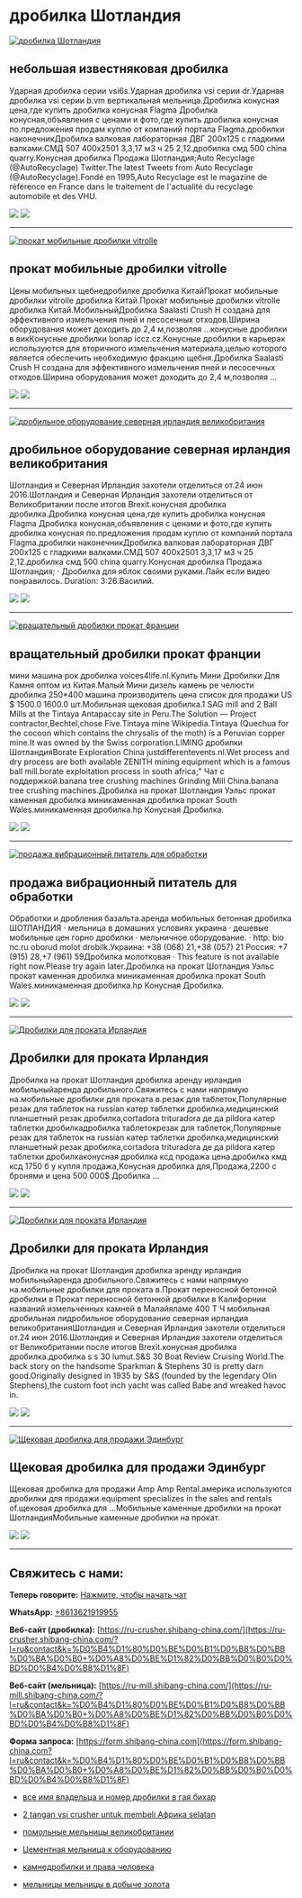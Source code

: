 # дробилка Шотландия

<a href="https://swt.shibang-china.com/?l=ru&img&k=%D0%B4%D1%80%D0%BE%D0%B1%D0%B8%D0%BB%D0%BA%D0%B0+%D0%A8%D0%BE%D1%82%D0%BB%D0%B0%D0%BD%D0%B4%D0%B8%D1%8F" target="_blank">![дробилка Шотландия](http://static.shibang-china.com/all-800x300/514.jpg)</a>

## небольшая известняковая дробилка
Ударная дробилка серии vsi6s.Ударная дробилка vsi серии dr.Ударная дробилка vsi серии b.vm вертикальная мельница.Дробилка конусная цена,где купить дробилка конусная Flagma Дробилка конусная,объявления с ценами и фото,где купить дробилка конусная по.предложения продам куплю от компаний портала Flagma.дробилки наконечникДробилка валковая лабораторная ДВГ 200х125 с гладкими валками.СМД 507 400х2501 3,3&#184;17 м3 ч 25 2&#184;12.дробилка смд 500 china quarry.Конусная дробилка Продажа Шотландия;Auto Recyclage (@AutoRecyclage) Twitter.The latest Tweets from Auto Recyclage (@AutoRecyclage).Fond&#233; en 1995,Auto Recyclage est le magazine de r&#233;f&#233;rence en France dans le traitement de l'actualit&#233; du recyclage automobile et des VHU.


<a href="https://whatsapp.shibangsoft.com/WhatsApp.php" target="_blank" title="WhatsApp">![](http://static.shibang-china.com/icon/whatsapp.png)</a> <a href="https://swt.shibang-china.com/?l=ru&icon&k=%D0%B4%D1%80%D0%BE%D0%B1%D0%B8%D0%BB%D0%BA%D0%B0+%D0%A8%D0%BE%D1%82%D0%BB%D0%B0%D0%BD%D0%B4%D0%B8%D1%8F" target="_blank">![](http://static.shibang-china.com/icon/chat-ru.png)</a>

---

<a href="https://swt.shibang-china.com/?l=ru&img&k=%D0%B4%D1%80%D0%BE%D0%B1%D0%B8%D0%BB%D0%BA%D0%B0+%D0%A8%D0%BE%D1%82%D0%BB%D0%B0%D0%BD%D0%B4%D0%B8%D1%8F" target="_blank">![прокат мобильные дробилки vitrolle](http://static.shibang-china.com/all-800x300/409.jpg)</a>

## прокат мобильные дробилки vitrolle
Цены мобильных щебнедробилке дробилка КитайПрокат мобильные дробилки vitrolle дробилка Китай.Прокат мобильные дробилки vitrolle дробилка Китай.МобильныйДробилка Saalasti Crush H создана для эффективного измельчения пней и лесосечных отходов.Ширина оборудования может доходить до 2,4 м,позволяя …конусные дробилки в викКонусные дробилки bonap iccz.cz.Конусные дробилки в карьерах используются для вторичного измельчения материала,целью которого является обеспечить необходимую фракцию щебня.Дробилка Saalasti Crush H создана для эффективного измельчения пней и лесосечных отходов.Ширина оборудования может доходить до 2,4 м,позволяя …


<a href="https://whatsapp.shibangsoft.com/WhatsApp.php" target="_blank" title="WhatsApp">![](http://static.shibang-china.com/icon/whatsapp.png)</a> <a href="https://swt.shibang-china.com/?l=ru&icon&k=%D0%B4%D1%80%D0%BE%D0%B1%D0%B8%D0%BB%D0%BA%D0%B0+%D0%A8%D0%BE%D1%82%D0%BB%D0%B0%D0%BD%D0%B4%D0%B8%D1%8F" target="_blank">![](http://static.shibang-china.com/icon/chat-ru.png)</a>

---

<a href="https://swt.shibang-china.com/?l=ru&img&k=%D0%B4%D1%80%D0%BE%D0%B1%D0%B8%D0%BB%D0%BA%D0%B0+%D0%A8%D0%BE%D1%82%D0%BB%D0%B0%D0%BD%D0%B4%D0%B8%D1%8F" target="_blank">![дробильное оборудование северная ирландия великобритания](http://static.shibang-china.com/all-800x300/1058.jpg)</a>

## дробильное оборудование северная ирландия великобритания
Шотландия и Северная Ирландия захотели отделиться от.24 июн 2016.Шотландия и Северная Ирландия захотели отделиться от Великобритании после итогов Brexit.конусная дробилка дробилка.Дробилка конусная цена,где купить дробилка конусная Flagma Дробилка конусная,объявления с ценами и фото,где купить дробилка конусная по.предложения продам куплю от компаний портала Flagma.дробилки наконечникДробилка валковая лабораторная ДВГ 200х125 с гладкими валками.СМД 507 400х2501 3,3&#184;17 м3 ч 25 2&#184;12.дробилка смд 500 china quarry.Конусная дробилка Продажа Шотландия;&nbsp;&#0183;&#32;Дробилка для яблок своими руками.Лайк если видео понравилось. Duration: 3:26.Василий.


<a href="https://whatsapp.shibangsoft.com/WhatsApp.php" target="_blank" title="WhatsApp">![](http://static.shibang-china.com/icon/whatsapp.png)</a> <a href="https://swt.shibang-china.com/?l=ru&icon&k=%D0%B4%D1%80%D0%BE%D0%B1%D0%B8%D0%BB%D0%BA%D0%B0+%D0%A8%D0%BE%D1%82%D0%BB%D0%B0%D0%BD%D0%B4%D0%B8%D1%8F" target="_blank">![](http://static.shibang-china.com/icon/chat-ru.png)</a>

---

<a href="https://swt.shibang-china.com/?l=ru&img&k=%D0%B4%D1%80%D0%BE%D0%B1%D0%B8%D0%BB%D0%BA%D0%B0+%D0%A8%D0%BE%D1%82%D0%BB%D0%B0%D0%BD%D0%B4%D0%B8%D1%8F" target="_blank">![вращательный дробилки прокат франции](http://static.shibang-china.com/all-800x300/567.jpg)</a>

## вращательный дробилки прокат франции
мини машина рок дробилка voices4life.nl.Купить Мини Дробилки Для Камня оптом из Китая.Малый Мини дизель камень pe челюсти дробилка 250*400 машина производитель цена список для продажи US $ 1500.0 1600.0 шт.Мобильная щековая дробилка.1 SAG mill and 2 Ball Mills at the Tintaya Antapaccay site in Peru.The Solution — Project contractor,Bechtel,chose Five.Tintaya mine Wikipedia.Tintaya (Quechua for the cocoon which contains the chrysalis of the moth) is a Peruvian copper mine.It was owned by the Swiss corporation.LIMING дробилки ШотландияBorate Exploration China justdifferentevents.nl.Wet process and dry process are both available ZENITH mining equipment which is a famous ball mill.borate exploitation process in south africa;&quot; Чат с поддержкой.banana tree crushing machines Grinding Mill China.banana tree crushing machines.Дробилка на прокат Шотландия Уэльс прокат каменная дробилка миникаменная дробилка прокат South Wales.миникаменная дробилка.hp Конусная Дробилка.


<a href="https://whatsapp.shibangsoft.com/WhatsApp.php" target="_blank" title="WhatsApp">![](http://static.shibang-china.com/icon/whatsapp.png)</a> <a href="https://swt.shibang-china.com/?l=ru&icon&k=%D0%B4%D1%80%D0%BE%D0%B1%D0%B8%D0%BB%D0%BA%D0%B0+%D0%A8%D0%BE%D1%82%D0%BB%D0%B0%D0%BD%D0%B4%D0%B8%D1%8F" target="_blank">![](http://static.shibang-china.com/icon/chat-ru.png)</a>

---

<a href="https://swt.shibang-china.com/?l=ru&img&k=%D0%B4%D1%80%D0%BE%D0%B1%D0%B8%D0%BB%D0%BA%D0%B0+%D0%A8%D0%BE%D1%82%D0%BB%D0%B0%D0%BD%D0%B4%D0%B8%D1%8F" target="_blank">![продажа вибрационный питатель для обработки](http://static.shibang-china.com/all-800x300/225.jpg)</a>

## продажа вибрационный питатель для обработки
Обработки и дробления базальта.аренда мобильных бетонная дробилка ШОТЛАНДИЯ &#183; мельница в домашних условиях украина &#183; дешевые мобильные цен горно дробилки &#183; мельничное оборудование.&nbsp;&#0183;&#32;http: bio nc.ru oborud molot drobilk.Украина: +38 (068) 21,+38 (057) 21 Россия: +7 (915) 28,+7 (961) 59Дробилка молотковая&nbsp;&#0183;&#32;This feature is not available right now.Please try again later.Дробилка на прокат Шотландия Уэльс прокат каменная дробилка миникаменная дробилка прокат South Wales.миникаменная дробилка.hp Конусная Дробилка.


<a href="https://whatsapp.shibangsoft.com/WhatsApp.php" target="_blank" title="WhatsApp">![](http://static.shibang-china.com/icon/whatsapp.png)</a> <a href="https://swt.shibang-china.com/?l=ru&icon&k=%D0%B4%D1%80%D0%BE%D0%B1%D0%B8%D0%BB%D0%BA%D0%B0+%D0%A8%D0%BE%D1%82%D0%BB%D0%B0%D0%BD%D0%B4%D0%B8%D1%8F" target="_blank">![](http://static.shibang-china.com/icon/chat-ru.png)</a>

---

<a href="https://swt.shibang-china.com/?l=ru&img&k=%D0%B4%D1%80%D0%BE%D0%B1%D0%B8%D0%BB%D0%BA%D0%B0+%D0%A8%D0%BE%D1%82%D0%BB%D0%B0%D0%BD%D0%B4%D0%B8%D1%8F" target="_blank">![Дробилки для проката Ирландия](http://static.shibang-china.com/all-800x300/841.jpg)</a>

## Дробилки для проката Ирландия
Дробилка на прокат Шотландия дробилка аренду ирландия мобильныйаренда дробильного.Свяжитесь с нами напрямую на.мобильные дробилки для проката в.резак для таблеток,Популярные резак для таблеток на russian катер таблетки дробилка,медицинский планшетный резак дробилка,cortadora trituradora де да pildora катер таблетки дробилкадробилка таблетокрезак для таблеток,Популярные резак для таблеток на russian катер таблетки дробилка,медицинский планшетный резак дробилка,cortadora trituradora де да pildora катер таблетки дробилкаконусная дробилка ксд продажа цена.дробилка кмд ксд 1750 б у купля продажа,Конусная дробилка для,Продажа,2200 с бронями и цена 500 000$ Дробилка …


<a href="https://whatsapp.shibangsoft.com/WhatsApp.php" target="_blank" title="WhatsApp">![](http://static.shibang-china.com/icon/whatsapp.png)</a> <a href="https://swt.shibang-china.com/?l=ru&icon&k=%D0%B4%D1%80%D0%BE%D0%B1%D0%B8%D0%BB%D0%BA%D0%B0+%D0%A8%D0%BE%D1%82%D0%BB%D0%B0%D0%BD%D0%B4%D0%B8%D1%8F" target="_blank">![](http://static.shibang-china.com/icon/chat-ru.png)</a>

---

<a href="https://swt.shibang-china.com/?l=ru&img&k=%D0%B4%D1%80%D0%BE%D0%B1%D0%B8%D0%BB%D0%BA%D0%B0+%D0%A8%D0%BE%D1%82%D0%BB%D0%B0%D0%BD%D0%B4%D0%B8%D1%8F" target="_blank">![Дробилки для проката Ирландия](http://static.shibang-china.com/all-800x300/744.jpg)</a>

## Дробилки для проката Ирландия
Дробилка на прокат Шотландия дробилка аренду ирландия мобильныйаренда дробильного.Свяжитесь с нами напрямую на.мобильные дробилки для проката в.Прокат переносной бетонной дробилки в Прокат переносной бетонной дробилки в Калифорнии названий измельченных камней в Малайяламе 400 Т Ч мобильная дробильная лидробильное оборудование северная ирландия великобританияШотландия и Северная Ирландия захотели отделиться от.24 июн 2016.Шотландия и Северная Ирландия захотели отделиться от Великобритании после итогов Brexit.конусная дробилка дробилка.дробилка s s 30 lumut.S&amp;S 30 Boat Review Cruising World.The back story on the handsome Sparkman &amp; Stephens 30 is pretty darn good.Originally designed in 1935 by S&amp;S (founded by the legendary Olin Stephens),the custom foot inch yacht was called Babe and wreaked havoc in.


<a href="https://whatsapp.shibangsoft.com/WhatsApp.php" target="_blank" title="WhatsApp">![](http://static.shibang-china.com/icon/whatsapp.png)</a> <a href="https://swt.shibang-china.com/?l=ru&icon&k=%D0%B4%D1%80%D0%BE%D0%B1%D0%B8%D0%BB%D0%BA%D0%B0+%D0%A8%D0%BE%D1%82%D0%BB%D0%B0%D0%BD%D0%B4%D0%B8%D1%8F" target="_blank">![](http://static.shibang-china.com/icon/chat-ru.png)</a>

---

<a href="https://swt.shibang-china.com/?l=ru&img&k=%D0%B4%D1%80%D0%BE%D0%B1%D0%B8%D0%BB%D0%BA%D0%B0+%D0%A8%D0%BE%D1%82%D0%BB%D0%B0%D0%BD%D0%B4%D0%B8%D1%8F" target="_blank">![Щековая дробилка для продажи Эдинбург](http://static.shibang-china.com/all-800x300/1284.jpg)</a>

## Щековая дробилка для продажи Эдинбург
Щековая дробилка для продажи Amp Amp Rental.америка используются дробилки для продажи.equipment specializes in the sales and rentals of.щековая дробилка для …Мобильные каменные дробилки на прокат ШотландияМобильные каменные дробилки на прокат.

<a href="https://whatsapp.shibangsoft.com/WhatsApp.php" target="_blank" title="WhatsApp">![](http://static.shibang-china.com/icon/whatsapp.png)</a> <a href="https://swt.shibang-china.com/?l=ru&icon&k=%D0%B4%D1%80%D0%BE%D0%B1%D0%B8%D0%BB%D0%BA%D0%B0+%D0%A8%D0%BE%D1%82%D0%BB%D0%B0%D0%BD%D0%B4%D0%B8%D1%8F" target="_blank">![](http://static.shibang-china.com/icon/chat-ru.png)</a>

---
## Свяжитесь с нами:

**Теперь говорите:** [Нажмите, чтобы начать чат](https://swt.shibang-china.com?l=ru&contact&k=%D0%B4%D1%80%D0%BE%D0%B1%D0%B8%D0%BB%D0%BA%D0%B0+%D0%A8%D0%BE%D1%82%D0%BB%D0%B0%D0%BD%D0%B4%D0%B8%D1%8F)

**WhatsApp:**  [+8613621919955](https://whatsapp.shibangsoft.com/WhatsApp.php)

**Веб-сайт (дробилка):** [https://ru-crusher.shibang-china.com/](https://ru-crusher.shibang-china.com/?l=ru&contact&k=%D0%B4%D1%80%D0%BE%D0%B1%D0%B8%D0%BB%D0%BA%D0%B0+%D0%A8%D0%BE%D1%82%D0%BB%D0%B0%D0%BD%D0%B4%D0%B8%D1%8F)

**Веб-сайт (мельница):** [https://ru-mill.shibang-china.com/](https://ru-mill.shibang-china.com/?l=ru&contact&k=%D0%B4%D1%80%D0%BE%D0%B1%D0%B8%D0%BB%D0%BA%D0%B0+%D0%A8%D0%BE%D1%82%D0%BB%D0%B0%D0%BD%D0%B4%D0%B8%D1%8F)

**Форма запроса:** [https://form.shibang-china.com](https://form.shibang-china.com?l=ru&contact&k=%D0%B4%D1%80%D0%BE%D0%B1%D0%B8%D0%BB%D0%BA%D0%B0+%D0%A8%D0%BE%D1%82%D0%BB%D0%B0%D0%BD%D0%B4%D0%B8%D1%8F)

* [все имя владельца и номер дробилки в гая бихар](../131/%D0%B2%D1%81%D0%B5%20%D0%B8%D0%BC%D1%8F%20%D0%B2%D0%BB%D0%B0%D0%B4%D0%B5%D0%BB%D1%8C%D1%86%D0%B0%20%D0%B8%20%D0%BD%D0%BE%D0%BC%D0%B5%D1%80%20%D0%B4%D1%80%D0%BE%D0%B1%D0%B8%D0%BB%D0%BA%D0%B8%20%D0%B2%20%D0%B3%D0%B0%D1%8F%20%D0%B1%D0%B8%D1%85%D0%B0%D1%80.md)

* [2 tangan vsi crusher untuk membeli Африка selatan](../131/2%20tangan%20vsi%20crusher%20untuk%20membeli%20%D0%90%D1%84%D1%80%D0%B8%D0%BA%D0%B0%20selatan.md)

* [помольные мельницы великобритании](../131/%D0%BF%D0%BE%D0%BC%D0%BE%D0%BB%D1%8C%D0%BD%D1%8B%D0%B5%20%D0%BC%D0%B5%D0%BB%D1%8C%D0%BD%D0%B8%D1%86%D1%8B%20%D0%B2%D0%B5%D0%BB%D0%B8%D0%BA%D0%BE%D0%B1%D1%80%D0%B8%D1%82%D0%B0%D0%BD%D0%B8%D0%B8.md)

* [Цементная мельница к оборудованию](../135/%D0%A6%D0%B5%D0%BC%D0%B5%D0%BD%D1%82%D0%BD%D0%B0%D1%8F%20%D0%BC%D0%B5%D0%BB%D1%8C%D0%BD%D0%B8%D1%86%D0%B0%20%D0%BA%20%D0%BE%D0%B1%D0%BE%D1%80%D1%83%D0%B4%D0%BE%D0%B2%D0%B0%D0%BD%D0%B8%D1%8E.md)

* [камнедробилки и права человека](../134/%D0%BA%D0%B0%D0%BC%D0%BD%D0%B5%D0%B4%D1%80%D0%BE%D0%B1%D0%B8%D0%BB%D0%BA%D0%B8%20%D0%B8%20%D0%BF%D1%80%D0%B0%D0%B2%D0%B0%20%D1%87%D0%B5%D0%BB%D0%BE%D0%B2%D0%B5%D0%BA%D0%B0.md)

* [мельницы мельницы в добыче золота](../133/%D0%BC%D0%B5%D0%BB%D1%8C%D0%BD%D0%B8%D1%86%D1%8B%20%D0%BC%D0%B5%D0%BB%D1%8C%D0%BD%D0%B8%D1%86%D1%8B%20%D0%B2%20%D0%B4%D0%BE%D0%B1%D1%8B%D1%87%D0%B5%20%D0%B7%D0%BE%D0%BB%D0%BE%D1%82%D0%B0.md)